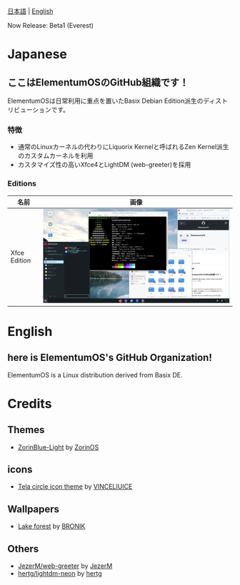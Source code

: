 [日本語](#japanese) | [English](#english)

Now Release: Beta1 (Everest)
<!-- Next: 1.0 (Fuji) -->

# Japanese
## ここはElementumOSのGitHub組織です！
ElementumOSは日常利用に重点を置いたBasix Debian Edition派生のディストリビューションです。

### 特徴
* 通常のLinuxカーネルの代わりにLiquorix Kernelと呼ばれるZen Kernel派生のカスタムカーネルを利用
* カスタマイズ性の高いXfce4とLightDM (web-greeter)を採用

### Editions
| 名前                      | 画像 | 
| ------------------------ | ---- | 
| Xfce Edition             |   ![](assets/xfce-edition.png)   | 

# English
## here is ElementumOS's GitHub Organization!
ElementumOS is a Linux distribution derived from Basix DE.


# Credits
## Themes
* [ZorinBlue-Light](https://github.com/ZorinOS/org.gtk.Gtk3theme.ZorinBlue-Light) by [ZorinOS](https://github.com/ZorinOS)
## icons
* [Tela circle icon theme](https://www.xfce-look.org/p/1359276/) by [VINCELIUICE](https://www.xfce-look.org/u/vinceliuice)
## Wallpapers
* [Lake forest](https://www.xfce-look.org/p/2115368) by [BRONIK](https://www.xfce-look.org/u/bronik)
## Others
* [JezerM/web-greeter](https://github.com/JezerM/web-greeter) by [JezerM](https://github.com/JezerM)
* [hertg/lightdm-neon](https://github.com/hertg/lightdm-neon) by [hertg](https://github.com/hertg)
